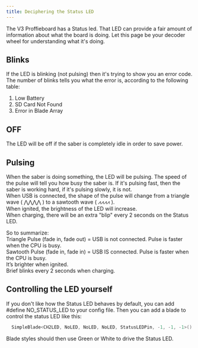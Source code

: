 ```yaml
---
title: Deciphering the Status LED
---
```


The V3 Proffieboard has a Status led. That LED can provide a fair amount of information about what the board is doing. Let this page be your decoder wheel for understanding what it's doing.

## Blinks

If the LED is blinking (not pulsing) then it's trying to show you an error code. The number of blinks tells you what the error is, according to the following table:

1. Low Battery
2. SD Card Not Found
3. Error in Blade Array

## OFF

The LED will be off if the saber is completely idle in order to save power.

## Pulsing

When the saber is doing something, the LED will be pulsing. The speed of the pulse will tell you how busy the saber is. If it's pulsing fast, then the saber is working hard, if it's pulsing slowly, it is not.  
When USB is connected, the shape of the pulse will change from a triangle wave ( &#8896;&#8896;&#8896;&#8896; ) to a sawtooth wave ( &#10840;&#10840;&#10840;&#10840; ).  
When ignited, the brightness of the LED will increase.  
When charging, there will be an extra "blip" every 2 seconds on the Status LED. 
 
So to summarize:  
Triangle Pulse (fade in, fade out) = USB is not connected. Pulse is faster when the CPU is busy.  
Sawtooth Pulse (fade in, fade in) =  USB IS connected. Pulse is faster when the CPU is busy.  
It’s brighter when ignited.  
Brief blinks every 2 seconds when charging.


## Controlling the LED yourself

If you don't like how the Status LED behaves by default, you can add #define NO_STATUS_LED to your config file. Then you can add a blade to control the status LED like this:

```cpp
  SimpleBlade<CH2LED, NoLED, NoLED, NoLED, StatusLEDPin, -1, -1, -1>()
```
Blade styles should then use Green or White to drive the Status LED.
